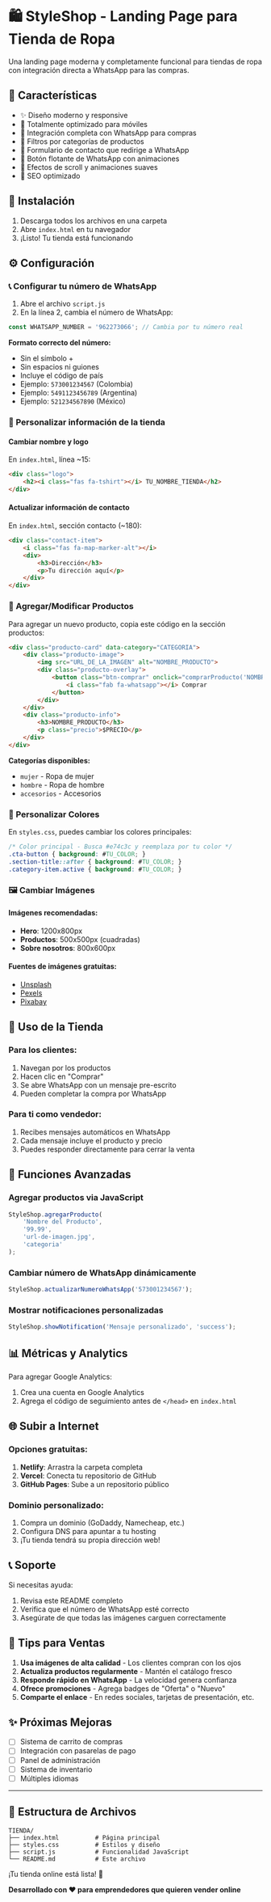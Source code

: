 # 🛍️ StyleShop - Landing Page para Tienda de Ropa

Una landing page moderna y completamente funcional para tiendas de ropa con integración directa a WhatsApp para las compras.

## 🌟 Características

- ✨ Diseño moderno y responsive
- 📱 Totalmente optimizado para móviles
- 🛒 Integración completa con WhatsApp para compras
- 🎨 Filtros por categorías de productos
- 📧 Formulario de contacto que redirige a WhatsApp
- 🚀 Botón flotante de WhatsApp con animaciones
- 💫 Efectos de scroll y animaciones suaves
- 🎯 SEO optimizado

## 🚀 Instalación

1. Descarga todos los archivos en una carpeta
2. Abre `index.html` en tu navegador
3. ¡Listo! Tu tienda está funcionando

## ⚙️ Configuración

### 📞 Configurar tu número de WhatsApp

1. Abre el archivo `script.js`
2. En la línea 2, cambia el número de WhatsApp:

```javascript
const WHATSAPP_NUMBER = '962273066'; // Cambia por tu número real
```

**Formato correcto del número:**
- Sin el símbolo +
- Sin espacios ni guiones
- Incluye el código de país
- Ejemplo: `573001234567` (Colombia)
- Ejemplo: `5491123456789` (Argentina)
- Ejemplo: `521234567890` (México)

### 🏪 Personalizar información de la tienda

#### Cambiar nombre y logo
En `index.html`, línea ~15:
```html
<div class="logo">
    <h2><i class="fas fa-tshirt"></i> TU_NOMBRE_TIENDA</h2>
</div>
```

#### Actualizar información de contacto
En `index.html`, sección contacto (~180):
```html
<div class="contact-item">
    <i class="fas fa-map-marker-alt"></i>
    <div>
        <h3>Dirección</h3>
        <p>Tu dirección aquí</p>
    </div>
</div>
```

### 👕 Agregar/Modificar Productos

Para agregar un nuevo producto, copia este código en la sección productos:

```html
<div class="producto-card" data-category="CATEGORIA">
    <div class="producto-image">
        <img src="URL_DE_LA_IMAGEN" alt="NOMBRE_PRODUCTO">
        <div class="producto-overlay">
            <button class="btn-comprar" onclick="comprarProducto('NOMBRE_PRODUCTO', 'PRECIO')">
                <i class="fab fa-whatsapp"></i> Comprar
            </button>
        </div>
    </div>
    <div class="producto-info">
        <h3>NOMBRE_PRODUCTO</h3>
        <p class="precio">$PRECIO</p>
    </div>
</div>
```

**Categorías disponibles:**
- `mujer` - Ropa de mujer
- `hombre` - Ropa de hombre  
- `accesorios` - Accesorios

### 🎨 Personalizar Colores

En `styles.css`, puedes cambiar los colores principales:

```css
/* Color principal - Busca #e74c3c y reemplaza por tu color */
.cta-button { background: #TU_COLOR; }
.section-title::after { background: #TU_COLOR; }
.category-item.active { background: #TU_COLOR; }
```

### 🖼️ Cambiar Imágenes

#### Imágenes recomendadas:
- **Hero**: 1200x800px
- **Productos**: 500x500px (cuadradas)
- **Sobre nosotros**: 800x600px

#### Fuentes de imágenes gratuitas:
- [Unsplash](https://unsplash.com)
- [Pexels](https://pexels.com)
- [Pixabay](https://pixabay.com)

## 📱 Uso de la Tienda

### Para los clientes:
1. Navegan por los productos
2. Hacen clic en "Comprar"
3. Se abre WhatsApp con un mensaje pre-escrito
4. Pueden completar la compra por WhatsApp

### Para ti como vendedor:
1. Recibes mensajes automáticos en WhatsApp
2. Cada mensaje incluye el producto y precio
3. Puedes responder directamente para cerrar la venta

## 🔧 Funciones Avanzadas

### Agregar productos via JavaScript
```javascript
StyleShop.agregarProducto(
    'Nombre del Producto',
    '99.99',
    'url-de-imagen.jpg',
    'categoria'
);
```

### Cambiar número de WhatsApp dinámicamente
```javascript
StyleShop.actualizarNumeroWhatsApp('573001234567');
```

### Mostrar notificaciones personalizadas
```javascript
StyleShop.showNotification('Mensaje personalizado', 'success');
```

## 📊 Métricas y Analytics

Para agregar Google Analytics:
1. Crea una cuenta en Google Analytics
2. Agrega el código de seguimiento antes de `</head>` en `index.html`

## 🌐 Subir a Internet

### Opciones gratuitas:
1. **Netlify**: Arrastra la carpeta completa
2. **Vercel**: Conecta tu repositorio de GitHub
3. **GitHub Pages**: Sube a un repositorio público

### Dominio personalizado:
1. Compra un dominio (GoDaddy, Namecheap, etc.)
2. Configura DNS para apuntar a tu hosting
3. ¡Tu tienda tendrá su propia dirección web!

## 📞 Soporte

Si necesitas ayuda:
1. Revisa este README completo
2. Verifica que el número de WhatsApp esté correcto
3. Asegúrate de que todas las imágenes carguen correctamente

## 🎯 Tips para Ventas

1. **Usa imágenes de alta calidad** - Los clientes compran con los ojos
2. **Actualiza productos regularmente** - Mantén el catálogo fresco
3. **Responde rápido en WhatsApp** - La velocidad genera confianza
4. **Ofrece promociones** - Agrega badges de "Oferta" o "Nuevo"
5. **Comparte el enlace** - En redes sociales, tarjetas de presentación, etc.

## ✨ Próximas Mejoras

- [ ] Sistema de carrito de compras
- [ ] Integración con pasarelas de pago
- [ ] Panel de administración
- [ ] Sistema de inventario
- [ ] Múltiples idiomas

---

## 📝 Estructura de Archivos

```
TIENDA/
├── index.html          # Página principal
├── styles.css          # Estilos y diseño
├── script.js           # Funcionalidad JavaScript
└── README.md           # Este archivo
```

¡Tu tienda online está lista! 🎉

**Desarrollado con ❤️ para emprendedores que quieren vender online**